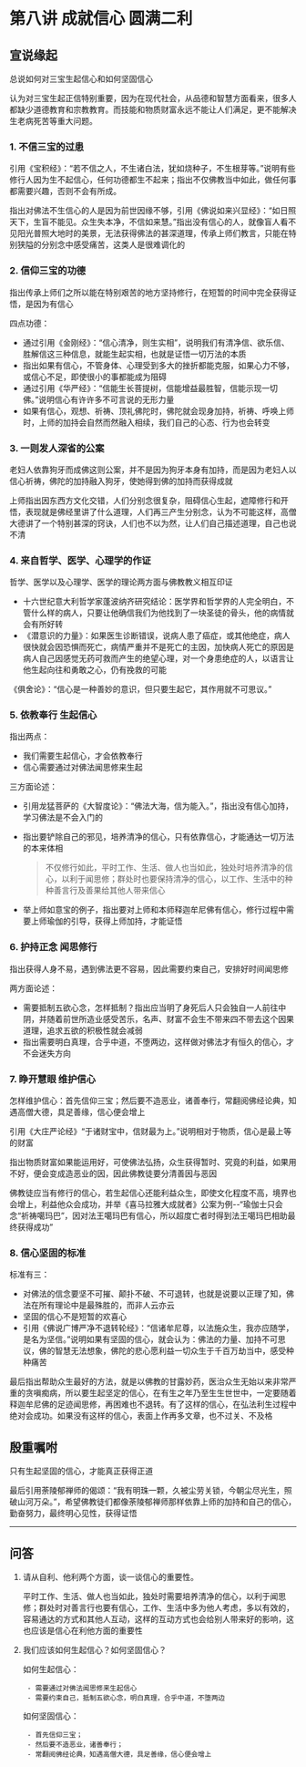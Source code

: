 # 第八讲 成就信心 圆满二利

## 宣说缘起

总说如何对三宝生起信心和如何坚固信心

认为对三宝生起正信特别重要，因为在现代社会，从品德和智慧方面看来，很多人都缺少道德教育和宗教教育。而技能和物质财富永远不能让人们满足，更不能解决生老病死苦等重大问题。

### 1. 不信三宝的过患

引用《宝积经》：“若不信之人，不生诸白法，犹如烧种子，不生根芽等。”说明有些修行人因为生不起信心，任何功德都生不起来；指出不仅佛教当中如此，做任何事都需要兴趣，否则不会有所成。

指出对佛法不生信心的人是因为前世因缘不够，引用《佛说如来兴显经》：“如日照天下，生盲不能见。众生失本净，不信如来慧。”指出没有信心的人，就像盲人看不见阳光普照大地时的美景，无法获得佛法的甚深道理，传承上师们教言，只能在特别狭隘的分别念中感受痛苦，这类人是很难调化的

### 2. 信仰三宝的功德

指出传承上师们之所以能在特别艰苦的地方坚持修行，在短暂的时间中完全获得证悟，是因为有信心

四点功德：

- 通过引用《金刚经》：“信心清净，则生实相”，说明我们有清净信、欲乐信、胜解信这三种信息，就能生起实相，也就是证悟一切万法的本质
- 指出如果有信心，不管身体、心理受到多大的挫折都能克服，如果心力不够，或信心不足，即使很小的事都能成为阻碍
- 通过引用《华严经》：“信能生长菩提树，信能增益最胜智，信能示现一切佛。”说明信心有许许多不可言说的无形力量
- 如果有信心，观想、祈祷、顶礼佛陀时，佛陀就会现身加持，祈祷、呼唤上师时，上师的加持会自然而然融入相续，我们自己的心态、行为也会转变

### 3. 一则发人深省的公案

老妇人依靠狗牙而成佛这则公案，并不是因为狗牙本身有加持，而是因为老妇人以信心祈祷，佛陀的加持融入狗牙，使她得到佛的加持而获得成就

上师指出因东西方文化交错，人们分别念很复杂，阻碍信心生起，遮障修行和开悟，表现就是佛经里讲了什么道理，人们再三产生分别念，认为不可能这样，高僧大德讲了一个特别甚深的窍诀，人们也不以为然，让人们自己描述道理，自己也说不清

### 4. 来自哲学、医学、心理学的作证

哲学、医学以及心理学、医学的理论两方面与佛教教义相互印证
- 十六世纪意大利哲学家蓬波纳齐研究结论：医学界和哲学界的人完全明白，不管什么样的病人，只要让他确信我们为他找到了一块圣徒的骨头，他的病情就会有所好转
- 《潜意识的力量》：如果医生诊断错误，说病人患了癌症，或其他绝症，病人很快就会因恐惧而死亡，病情严重并不是死亡的主因，加快病人死亡的原因是病人自己因感觉无药可救而产生的绝望心理，对一个身患绝症的人，以语言让他生起向往和勇敢之心，仍有挽救的可能

《俱舍论》：“信心是一种善妙的意识，但只要生起它，其作用就不可思议。”

### 5. 依教奉行 生起信心

指出两点：

- 我们需要生起信心，才会依教奉行
- 信心需要通过对佛法闻思修来生起

三方面论述：

- 引用龙猛菩萨的《大智度论》：“佛法大海，信为能入。”，指出没有信心加持，学习佛法是不会入门的
- 指出要铲除自己的邪见，培养清净的信心，只有依靠信心，才能通达一切万法的本来体相

    >不仅修行如此，平时工作、生活、做人也当如此，独处时培养清净的信心，以利于闻思修；群处时也要保持清净的信心，以工作、生活中的种种善言行及善果给其他人带来信心
    
- 举上师如意宝的例子，指出要对上师和本师释迦牟尼佛有信心，修行过程中需要上师瑜伽的引导，获得上师加持，才能证悟

### 6. 护持正念 闻思修行

指出获得人身不易，遇到佛法更不容易，因此需要约束自己，安排好时间闻思修

两方面论述：
- 需要抵制五欲心念，怎样抵制？指出应当明了身死后人只会独自一人前往中阴，并随着前世所造业感受苦乐，名声、财富不会生不带来四不带去这个因果道理，追求五欲的积极性就会减弱
- 指出需要明白真理，合乎中道，不堕两边，这样做对佛法才有恒久的信心，才不会迷失方向

### 7. 睁开慧眼 维护信心

怎样维护信心：首先信仰三宝；然后要不造恶业，诸善奉行，常翻阅佛经论典，知遇高僧大德，具足善缘，信心便会增上

引用《大庄严论经》“于诸财宝中，信财最为上。”说明相对于物质，信心是最上等的财富

指出物质财富如果能运用好，可使佛法弘扬，众生获得暂时、究竟的利益，如果用不好，便会变成造恶业的因，因此佛教徒要分清善因与恶因

佛教徒应当有修行的信心，若生起信心还能利益众生，即使文化程度不高，境界也会增上，利益他众会成功，并举《喜马拉雅大成就者》公案为例--“瑜伽士只会念“祈祷噶玛巴”，因对法王噶玛巴有信心，所以超度亡者时得到法王噶玛巴相助最终获得成功”

### 8. 信心坚固的标准

标准有三：

- 对佛法的信念要坚不可摧、颠扑不破、不可退转，也就是说要以正理了知，佛法在所有理论中是最殊胜的，而非人云亦云
- 坚固的信心不是短暂的欢喜心
- 引用《佛说广博严净不退转轮经》：“信诸牟尼尊，以法施众生，我亦应随学，是名为坚信。”说明如果有坚固的信心，就会认为：佛法的力量、加持不可思议，佛的智慧无法想象，佛陀的悲心愿利益一切众生于千百万劫当中，感受种种痛苦

最后指出帮助众生最好的方法，就是以佛教的甘露妙药，医治众生无始以来非常严重的贪嗔痴病，所以要生起坚定的信心，在有生之年乃至生生世世中，一定要随着释迦牟尼佛的足迹闻思修，再困难也不退转。有了这样的信心，在弘法利生过程中绝对会成功。如果没有这样的信心，表面上作再多文章，也不过关、不及格

## 殷重嘱咐

只有生起坚固的信心，才能真正获得正道

最后引用荼陵郁禅师的偈颂：“我有明珠一颗，久被尘劳关锁，今朝尘尽光生，照破山河万朵。”，希望佛教徒们都像荼陵郁禅师那样依靠上师的加持和自己的信心，勤奋努力，最终明心见性，获得证悟

------------------------------------------------------------------

## 问答

1. 请从自利、他利两个方面，谈一谈信心的重要性。

    平时工作、生活、做人也当如此，独处时需要培养清净的信心，以利于闻思修；群处时对善言行也要有信心，工作、生活中多为他人考虑，多以有效的，容易通达的方式和其他人互动，这样的互动方式也会给别人带来好的影响，这也应该是信心在利他方面的重要性

2. 我们应该如何生起信心？如何坚固信心？
    
    如何生起信心：
    
        - 需要通过对佛法闻思修来生起信心
        - 需要约束自己，抵制五欲心念，明白真理，合乎中道，不堕两边
    
    如何坚固信心：
    
        - 首先信仰三宝；
        - 然后要不造恶业，诸善奉行；
        - 常翻阅佛经论典，知遇高僧大德，具足善缘，信心便会增上
    
    
